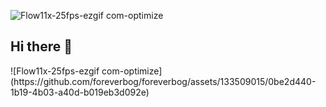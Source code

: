 ![Flow11x-25fps-ezgif com-optimize](https://github.com/foreverbog/foreverbog/assets/133509015/5cae6d26-55e3-453f-843e-b32217c321ee)
## Hi there 👋

<!--
**foreverbog/foreverbog** is a ✨ _special_ ✨ repository because its `README.md` (this file) appears on your GitHub profile.

Here are some ideas to get you started:

- 🔭 I’m currently working on ...
- 🌱 I’m currently learning ...
- 👯 I’m looking to collaborate on ...
- 🤔 I’m looking for help with ...
- 💬 Ask me about ...
- 📫 How to reach me: ...
- 😄 Pronouns: ...
- ⚡ Fun fact: ...
-->![Flow11x-25fps-ezgif com-optimize](https://github.com/foreverbog/foreverbog/assets/133509015/0be2d440-1b19-4b03-a40d-b019eb3d092e)


